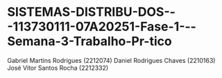 # SISTEMAS-DISTRIBU-DOS---113730111-07A20251-Fase-1---Semana-3-Trabalho-Pr-tico



Gabriel Martins Rodrigues (2212074)
Daniel Rodrigues Chaves (2210163)
José Vitor Santos Rocha (2212332)
